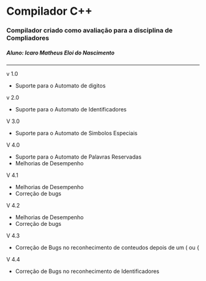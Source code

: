 <h1>Compilador C++</h1>

<h3>Compilador criado como avaliação para a disciplina de Compliadores</h3>

<h5>Aluno: Icaro Matheus Eloi do Nascimento</h5>

<hr />

v 1.0
- Suporte para o Automato de digitos

v 2.0
- Suporte para o Automato de Identificadores

V 3.0
- Suporte para o Automato de Simbolos Especiais

V 4.0
- Suporte para o Automato de Palavras Reservadas
- Melhorias de Desempenho

V 4.1
- Melhorias de Desempenho
- Correção de bugs 

V 4.2 
- Melhorias de Desempenho
- Correção de bugs

V 4.3
- Correção de Bugs no reconhecimento de conteudos depois de um ( ou {

V 4.4
- Correção de Bugs no reconhecimento de Identificadores
